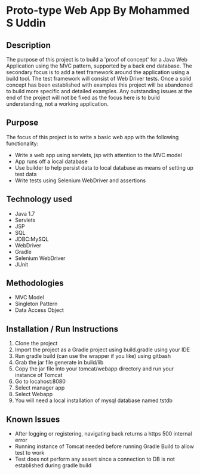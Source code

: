 Proto-type Web App By Mohammed S Uddin
======================================

Description
-----------
The purpose of this project is to build a 'proof of concept' for a Java Web Application using the MVC pattern, supported by a back end database.
The secondary focus is to add a test framework around the application using a build tool. The test framework will consist of Web Driver tests.
Once a solid concept has been established with examples this project will be abandoned to build more specific and detailed examples. Any
outstanding issues at the end of the project will not be fixed as the focus here is to build understanding, not a working application.

Purpose
-------
The focus of this project is to write a basic web app with the following functionality:
- Write a web app using servlets, jsp with attention to the MVC model
- App runs off a local database
- Use builder to help persist data to local database as means of setting up test data
- Write tests using Selenium WebDriver and assertions

Technology used
---------------
- Java 1.7
- Servlets
- JSP
- SQL
- JDBC:MySQL
- WebDriver
- Gradle
- Selenium WebDriver
- JUnit

Methodologies
-------------
- MVC Model
- Singleton Pattern
- Data Access Object

Installation / Run Instructions
-------------------------
1. Clone the project
2. Import the project as a Gradle project using build.gradle using your IDE
3. Run gradle build (can use the wrapper if you like) using gitbash
4. Grab the jar file generate in build/lib
5. Copy the jar file into your tomcat/webapp directory and run your instance of Tomcat
6. Go to locahost:8080
7. Select manager app
8. Select Webapp
9. You will need a local installation of mysql database named tstdb

Known Issues
------------
- After logging or registering, navigating back returns a https 500 internal error
- Running instance of Tomcat needed before running Gradle Build to allow test to work
- Test does not perform any assert since a connection to DB is not established during gradle build